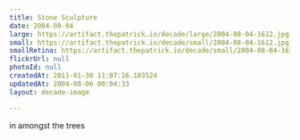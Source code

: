 ```yaml
---
title: Stone Sculpture
date: 2004-08-04
large: https://artifact.thepatrick.io/decade/large/2004-08-04-1612.jpg
small: https://artifact.thepatrick.io/decade/small/2004-08-04-1612.jpg
smallRetina: https://artifact.thepatrick.io/decade/small/2004-08-04-1612@2x.jpg
flickrUrl: null
photoId: null
createdAt: 2011-01-30 11:07:16.183524
updatedAt: 2004-08-06 00:04:33
layout: decade-image

---
```

in amongst the trees
